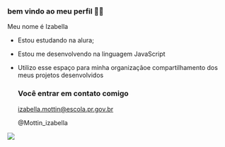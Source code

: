 ### bem vindo ao meu perfil 🙅‍♀️

Meu nome é Izabella

- Estou estudando na alura;
- Estou me desenvolvendo na linguagem JavaScript
- Utilizo esse espaço para minha organizaçãoe compartilhamento dos meus projetos desenvolvidos

  ### Você entrar em contato comigo

  izabella.mottin@escola.pr.gov.br
  
  @Mottin_izabella

![](https://media1.tenor.com/m/5LT51B0DSIoAAAAC/funny-animals-dog.gif)
